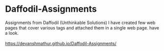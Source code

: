 # Daffodil-Assignments
Assignments from Daffodil (Unthinkable Solutions) I have created few web pages that cover various tags and attached them in a single web page. have a look.<br/><br/>
https://devanshmathur.github.io/Daffodil-Assignments/
